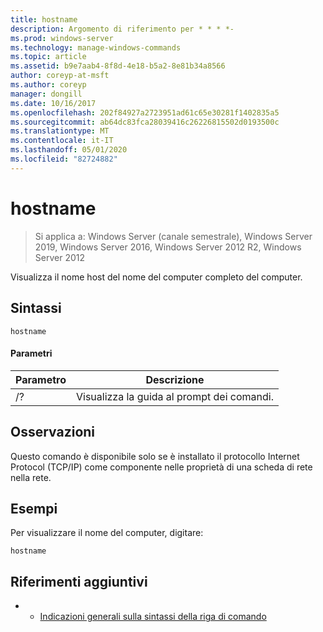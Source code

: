 ```yaml
---
title: hostname
description: Argomento di riferimento per * * * *-
ms.prod: windows-server
ms.technology: manage-windows-commands
ms.topic: article
ms.assetid: b9e7aab4-8f8d-4e18-b5a2-8e81b34a8566
author: coreyp-at-msft
ms.author: coreyp
manager: dongill
ms.date: 10/16/2017
ms.openlocfilehash: 202f84927a2723951ad61c65e30281f1402835a5
ms.sourcegitcommit: ab64dc83fca28039416c26226815502d0193500c
ms.translationtype: MT
ms.contentlocale: it-IT
ms.lasthandoff: 05/01/2020
ms.locfileid: "82724882"
---
```

# <a name="hostname"></a>hostname

> Si applica a: Windows Server (canale semestrale), Windows Server 2019, Windows Server 2016, Windows Server 2012 R2, Windows Server 2012

Visualizza il nome host del nome del computer completo del computer. 
## <a name="syntax"></a>Sintassi
```
hostname
```
#### <a name="parameters"></a>Parametri
|Parametro|Descrizione|
|-------|--------|
|/?|Visualizza la guida al prompt dei comandi.|
## <a name="remarks"></a>Osservazioni
Questo comando è disponibile solo se è installato il protocollo Internet Protocol (TCP/IP) come componente nelle proprietà di una scheda di rete nella rete.
## <a name="examples"></a>Esempi
Per visualizzare il nome del computer, digitare:
```
hostname
```
## <a name="additional-references"></a>Riferimenti aggiuntivi
-   - [Indicazioni generali sulla sintassi della riga di comando](command-line-syntax-key.md)
